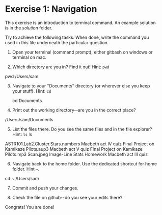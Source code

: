 # Exercise 1: Navigation

This exercise is an introduction to terminal command.
An example solution is in the _solution_ folder.

Try to achieve the following tasks.  When done, write the command you
used in this file underneath the particular question.

1. Open your terminal (command prompt), either gitbash on windows or
   terminal on mac.
   
2. Which directory are you in?  Find it out!  Hint: `pwd`

pwd
/Users/sam

3. Navigate to your "Documents" directory (or wherever else you keep
   your stuff).  Hint: `cd`
   
   cd Documents
   
4. Print out the working directory--are you in the correct place?

/Users/sam/Documents

5. List the files there.  Do you see the same files and in the file
   explorer?  Hint: `ls`
ls

ASTR101.Lab2.Cluster.Stars.numbers	Macbeth act IV quiz
Final Project on Kamikaze Pilots.aup3	Macbeth act V quiz
Final Project on Kamikaze Pilots.mp3	Scan.jpeg
Image-Line				Stats Homework 
Macbeth act III quiz

6. Navigate back to the home folder.  Use the dedicated shortcut for
   home folder.  Hint `~`.

cd ~
/Users/sam

7. Commit and push your changes.



8. Check the file on github--do you see your edits there?

Congrats!  You are done!
